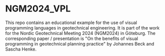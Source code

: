 # NGM2024_VPL
This repo contains an educational example for the use of visual programming languages in geotechnical engineering. It is part of the work for the Nordic Geotechnical Meeting 2024 (NGM2024) in Göteburg.
The corresponding paper / presentation is "On the benefits of visual programming in geotechnical planning practice" by Johannes Beck and Sascha Henke.
